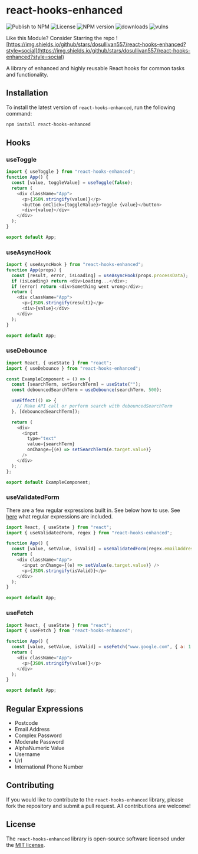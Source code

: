 # react-hooks-enhanced
![Publish to NPM](https://github.com/dosullivan557/react-hooks-enhanced/actions/workflows/publish.yml/badge.svg)
![License](https://img.shields.io/npm/l/react-hooks-enhanced)
![NPM version](https://img.shields.io/npm/v/react-hooks-enhanced)
![downloads](https://img.shields.io/npm/dm/react-hooks-enhanced)
![vulns](https://img.shields.io/snyk/vulnerabilities/github/dosullivan557/react-hooks-enhanced)

Like this Module? Consider Starring the repo
![https://img.shields.io/github/stars/dosullivan557/react-hooks-enhanced?style=social](https://img.shields.io/github/stars/dosullivan557/react-hooks-enhanced?style=social)

A library of enhanced and highly reusable React hooks for common tasks and functionality.

## Installation

To install the latest version of `react-hooks-enhanced`, run the following command:

```sh
npm install react-hooks-enhanced
```

## Hooks

### useToggle

```js
import { useToggle } from "react-hooks-enhanced";
function App() {
  const [value, toggleValue] = useToggle(false);
  return (
    <div className="App">
      <p>{JSON.stringify(value)}</p>
      <button onClick={toggleValue}>Toggle {value}</button>
      <div>{value}</div>
    </div>
  );
}

export default App;
```

### useAsyncHook

```js
import { useAsyncHook } from "react-hooks-enhanced";
function App(props) {
  const [result, error, isLoading] = useAsyncHook(props.processData);
  if (isLoading) return <div>Loading...</div>;
  if (error) return <div>Something went wrong</div>;
  return (
    <div className="App">
      <p>{JSON.stringify(result)}</p>
      <div>{value}</div>
    </div>
  );
}

export default App;
```

### useDebounce

```js
import React, { useState } from "react";
import { useDebounce } from "react-hooks-enhanced";

const ExampleComponent = () => {
  const [searchTerm, setSearchTerm] = useState("");
  const debouncedSearchTerm = useDebounce(searchTerm, 500);

  useEffect(() => {
    // Make API call or perform search with debouncedSearchTerm
  }, [debouncedSearchTerm]);

  return (
    <div>
      <input
        type="text"
        value={searchTerm}
        onChange={(e) => setSearchTerm(e.target.value)}
      />
    </div>
  );
};

export default ExampleComponent;
```

### useValidatedForm

There are a few regular expressions built in. See below how to use. See [here](#regular-expressions) what regular expressions are included.

```js
import React, { useState } from "react";
import { useValidatedForm, regex } from "react-hooks-enhanced";

function App() {
  const [value, setValue, isValid] = useValidatedForm(regex.emailAddress);
  return (
    <div className="App">
      <input onChange={(e) => setValue(e.target.value)} />
      <p>{JSON.stringify(isValid)}</p>
    </div>
  );
}

export default App;
```

### useFetch

```js
import React, { useState } from "react";
import { useFetch } from "react-hooks-enhanced";

function App() {
  const [value, setValue, isValid] = useFetch("www.google.com", { a: 1 }, 'Accept':"*/*");
  return (
    <div className="App">
      <p>{JSON.stringify(value)}</p>
    </div>
  );
}

export default App;
```

## Regular Expressions

- Postcode
- Email Address
- Complex Password
- Moderate Password
- AlphaNumeric Value
- Username
- Url
- International Phone Number

## Contributing

If you would like to contribute to the `react-hooks-enhanced` library, please fork the repository and submit a pull request. All contributions are welcome!

## License

The `react-hooks-enhanced` library is open-source software licensed under the [MIT license](https://opensource.org/licenses/MIT).
